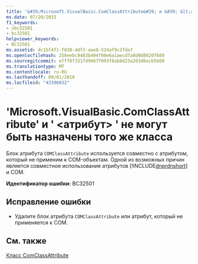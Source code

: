 ```yaml
---
title: '&#39;Microsoft.VisualBasic.ComClassAttribute&#39; и &#39; &lt;атрибут&gt; &#39; не могут быть назначены того же класса'
ms.date: 07/20/2015
f1_keywords:
- vbc32501
- bc32501
helpviewer_keywords:
- BC32501
ms.assetid: dc1bf4f1-f030-4df3-aae8-524af9c2fda7
ms.openlocfilehash: 256eebc9483b404f00e6a1aecd7a8d0d8820f689
ms.sourcegitcommit: efff8f331fd9467f093f8ab8d23a203d6ecb5b60
ms.translationtype: MT
ms.contentlocale: ru-RU
ms.lasthandoff: 09/01/2018
ms.locfileid: "43396032"
---
```

# <a name="39microsoftvisualbasiccomclassattribute39-and-39ltattributegt39-cannot-both-be-applied-to-the-same-class"></a>&#39;Microsoft.VisualBasic.ComClassAttribute&#39; и &#39; &lt;атрибут&gt; &#39; не могут быть назначены того же класса
Блок атрибута `COMClassAttribute` используется совместно с атрибутом, который не применим к COM-объектам. Одной из возможных причин является совместное использование атрибутов [!INCLUDE[dnprdnshort](~/includes/dnprdnshort-md.md)] и COM.  
  
 **Идентификатор ошибки:** BC32501  
  
## <a name="to-correct-this-error"></a>Исправление ошибки  
  
-   Удалите блок атрибута `COMClassAttribute` или атрибут, который не применяется к COM.  
  
## <a name="see-also"></a>См. также  
   
   
 [Класс ComClassAttribute](https://msdn.microsoft.com/library/5c2f0835-9210-47dc-bc59-5c1769953574)

